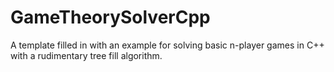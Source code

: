# GameTheorySolverCpp
A template filled in with an example for solving basic n-player games in C++ with a rudimentary tree fill algorithm.
